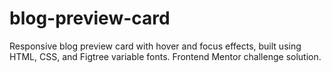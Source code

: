 # blog-preview-card
Responsive blog preview card with hover and focus effects, built using HTML, CSS, and Figtree variable fonts. Frontend Mentor challenge solution.
